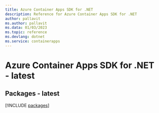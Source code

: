 ```yaml
---
title: Azure Container Apps SDK for .NET
description: Reference for Azure Container Apps SDK for .NET
author: pallavit
ms.author: pallavit
ms.data: 01/03/2023
ms.topic: reference
ms.devlang: dotnet
ms.service: containerapps
---
```

# Azure Container Apps SDK for .NET - latest
## Packages - latest
[!INCLUDE [packages](container-apps-index.md)]